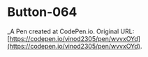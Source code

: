 # Button-064
 _A Pen created at CodePen.io. Original URL: [https://codepen.io/vinod2305/pen/wvvxOYd](https://codepen.io/vinod2305/pen/wvvxOYd).

 